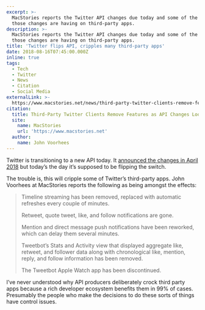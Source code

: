 ```yaml
---
excerpt: >-
  MacStories reports the Twitter API changes due today and some of the effects
  those changes are having on third-party apps.
description: >-
  MacStories reports the Twitter API changes due today and some of the effects
  those changes are having on third-party apps.
title: 'Twitter flips API, cripples many third-party apps'
date: 2018-08-16T07:45:00.000Z
inline: true
tags:
  - Tech
  - Twitter
  - News
  - Citation
  - Social Media
externalLink: >-
  https://www.macstories.net/news/third-party-twitter-clients-remove-features-as-api-changes-loom/
citation:
  title: Third-Party Twitter Clients Remove Features as API Changes Loom
  site:
    name: MacStories
    url: 'https://www.macstories.net'
  author:
    name: John Voorhees
---
```

Twitter is transitioning to a new API today. It [announced the changes in April 2018](https://blog.twitter.com/developer/en_us/topics/tools/2017/building-the-future-of-the-twitter-api-platform.html) but today’s the day it’s supposed to be flipping the switch.

The trouble is, this will cripple some of Twitter’s third-party apps. John Voorhees at MacStories reports the following as being amongst the effects:

> Timeline streaming has been removed, replaced with automatic refreshes every couple of minutes.  
>   
> Retweet, quote tweet, like, and follow notifications are gone.  
>   
> Mention and direct message push notifications have been reworked, which can delay them several minutes.  
>   
> Tweetbot’s Stats and Activity view that displayed aggregate like, retweet, and follower data along with chronological like, mention, reply, and follow information has been removed.  
>   
> The Tweetbot Apple Watch app has been discontinued.  

I’ve never understood why API producers deliberately crock third party apps because a rich developer ecosystem benefits them in 99% of cases. Presumably the people who make the decisions to do these sorts of things have control issues.




